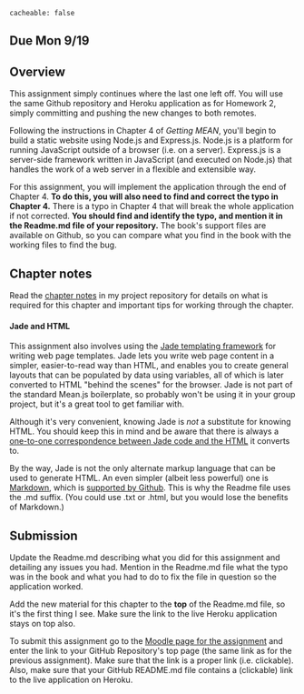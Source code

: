 ```
cacheable: false
```
## **Due Mon 9/19**

## Overview

This assignment simply continues where the last one left off. You will use the same Github repository and Heroku application as for Homework 2, simply committing and pushing the new changes to both remotes.

Following the instructions in Chapter 4 of *Getting MEAN*, you'll begin to build a static website using Node.js and Express.js. Node.js is a platform for running JavaScript outside of a browser (i.e. on a server). Express.js is a server-side framework written in JavaScript (and executed on Node.js) that handles the work of a web server in a flexible and extensible way.

For this assignment, you will implement the application through the end of Chapter 4. **To do this, you will also need to find and correct the typo in Chapter 4.** There is a typo in Chapter 4 that will break the whole application if not corrected. **You should find and identify the typo, and mention it in the Readme.md file of your repository.** The book's support files are available on Github, so you can compare what you find in the book with the working files to find the bug.

## Chapter notes

Read the [chapter notes](https://github.com/UPS-CSCI240-F16/TonyMullen#chapter-4) in my project repository for details on what is required for this chapter and important tips for working through the chapter.  

#### Jade and HTML

This assignment also involves using the [Jade templating framework](https://naltatis.github.io/jade-syntax-docs/) for writing web page templates. Jade lets you write web page content in a simpler, easier-to-read way than HTML, and enables you to create general layouts that can be populated by data using variables, all of which is later converted to HTML "behind the scenes" for the browser. Jade is not part of the standard Mean.js boilerplate, so probably won't be using it in your group project, but it's a great tool to get familiar with.

Although it's very convenient, knowing Jade is *not* a substitute for knowing HTML. You should keep this in mind and be aware that there is always a [one-to-one correspondence between Jade code and the HTML](https://naltatis.github.io/jade-syntax-docs/) it converts to.

By the way, Jade is not the only alternate markup language that can be used to generate HTML. An even simpler (albeit less powerful) one is [Markdown](https://daringfireball.net/projects/markdown/), which is [supported by Github](https://help.github.com/categories/writing-on-github/). This is why the Readme file uses the .md suffix. (You could use .txt or .html, but you would lose the benefits of Markdown.)

## Submission

Update the Readme.md describing what you did for this assignment
and detailing any issues you had. Mention in the Readme.md file what the typo was in the book and what you had to do to fix the file in question so the application worked.

Add the new material for this chapter to the **top** of the Readme.md file, so it's the first thing I see. Make sure the link to the live Heroku application stays on top also.

To submit this assignment go to the [Moodle page for the assignment](https://moodle.pugetsound.edu/moodle/mod/assign/view.php?id=336595) and enter the link to your GitHub Repository's top page (the same link as for the previous assignment). Make sure that the link is a proper link (i.e. clickable). Also, make sure that your GitHub README.md file contains a (clickable) link to the live application on Heroku.
